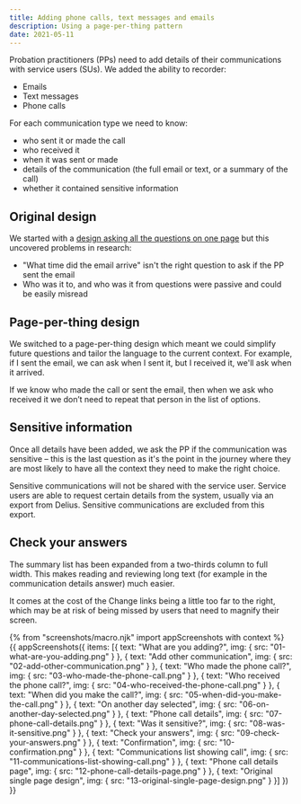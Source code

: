 ```yaml
---
title: Adding phone calls, text messages and emails
description: Using a page-per-thing pattern
date: 2021-05-11
---
```


Probation practitioners (PPs) need to add details of their communications with service users (SUs). We added the ability to recorder:

- Emails
- Text messages
- Phone calls

For each communication type we need to know:

- who sent it or made the call
- who received it
- when it was sent or made
- details of the communication (the full email or text, or a summary of the call)
- whether it contained sensitive information

## Original design

We started with a [design asking all the questions on one page](/page-per-thing-comms/#original-single-page-design) but this uncovered problems in research:

- "What time did the email arrive" isn't the right question to ask if the PP sent the email
- Who was it to, and who was it from questions were passive and could be easily misread

## Page-per-thing design

We switched to a page-per-thing design which meant we could simplify future questions and tailor the language to the current context. For example, if I sent the email, we can ask when I sent it, but I received it, we'll ask when it arrived.

If we know who made the call or sent the email, then when we ask who received it we don’t need to repeat that person in the list of options.

## Sensitive information

Once all details have been added, we ask the PP if the communication was sensitive – this is the last question as it's the point in the journey where they are most likely to have all the context they need to make the right choice.

Sensitive communications will not be shared with the service user. Service users are able to request certain details from the system, usually via an export from Delius. Sensitive communications are excluded from this export.

## Check your answers

The summary list has been expanded from a two-thirds column to full width. This makes reading and reviewing long text (for example in the communication details answer) much easier.

It comes at the cost of the Change links being a little too far to the right, which may be at risk of being missed by users that need to magnify their screen.

{% from "screenshots/macro.njk" import appScreenshots with context %}
{{ appScreenshots({
  items: [{
      text: "What are you adding?",
      img: { src: "01-what-are-you-adding.png" }
    }, {
      text: "Add other communication",
      img: { src: "02-add-other-communication.png" }
    }, {
      text: "Who made the phone call?",
      img: { src: "03-who-made-the-phone-call.png" }
    }, {
      text: "Who received the phone call?",
      img: { src: "04-who-received-the-phone-call.png" }
    }, {
      text: "When did you make the call?",
      img: { src: "05-when-did-you-make-the-call.png" }
    }, {
      text: "On another day selected",
      img: { src: "06-on-another-day-selected.png" }
    }, {
      text: "Phone call details",
      img: { src: "07-phone-call-details.png" }
    }, {
      text: "Was it sensitive?",
      img: { src: "08-was-it-sensitive.png" }
    }, {
      text: "Check your answers",
      img: { src: "09-check-your-answers.png" }
    }, {
      text: "Confirmation",
      img: { src: "10-confirmation.png" }
    }, {
      text: "Communications list showing call",
      img: { src: "11-communications-list-showing-call.png" }
    }, {
      text: "Phone call details page",
      img: { src: "12-phone-call-details-page.png" }
    }, {
      text: "Original single page design",
      img: { src: "13-original-single-page-design.png" }
    }]
}) }}
